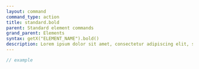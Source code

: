 ```yaml
---
layout: command
command_type: action
title: standard.bold
parent: Standard element commands
grand_parent: Elements
syntax: getX("ELEMENT_NAME").bold()
description: Lorem ipsum dolor sit amet, consectetur adipiscing elit, sed do eiusmod tempor incididunt ut labore et dolore magna aliqua. Ut enim ad minim veniam, quis nostrud exercitation ullamco laboris nisi ut aliquip ex ea commodo consequat.
---
```


```javascript
// example
```